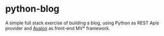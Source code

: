 python-blog
===========
A simple full stack exercise of building a blog,
using Python as REST Apis provider and [Avalon](http://rubylouvre.github.io/mvvm/) as front-end MV* framework.
